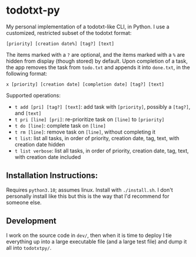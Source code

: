 # todotxt-py
My personal implementation of a todotxt-like CLI, in Python. I use a customized, restricted subset of the todotxt format:
```
[priority] [creation date%] [tag?] [text]
```
The items marked with a `?` are optional, and the items marked with a `%` are hidden from display (though stored) by default. Upon completion of a task, the app removes the task from `todo.txt` and appends it into `done.txt`, in the following format:
```
x [priority] [creation date] [completion date] [tag?] [text]
```

Supported operations:
* `t add [pri] [tag?] [text]`: add task with `[priority]`, possibly a `[tag?]`, and `[text]`
* `t pri [line] [pri]`: re-prioritize task on `[line]` to `[priority]`
* `t do [line]`: complete task on `[line]`
* `t rm [line]`: remove task on `[line]`, without completing it
* `t list`: list all tasks, in order of priority, creation date, tag, text, with creation date hidden
* `t list verbose`: list all tasks, in order of priority, creation date, tag, text, with creation date included

## Installation Instructions:
Requires `python3.10`; assumes linux. Install with `./install.sh`. I don't personally install like this but this is the way that I'd recommend for someone else.

## Development
I work on the source code in `dev/`, then when it is time to deploy I tie everything up into a large executable file (and a large test file) and dump it all into `todotxtpy/`.


